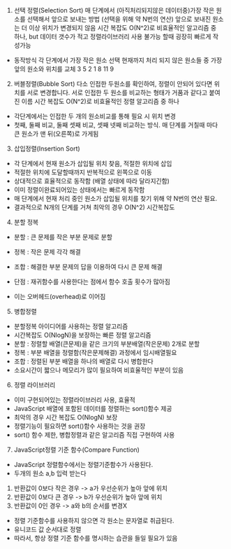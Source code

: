 1. 선택 정렬(Selection Sort)
매 단계에서 (아직처리되지않은 데이터중)가장 작은 원소를 선택해서 앞으로 보내는 방법 (선택을 위해 약 N번의 연산)
앞으로 보내진 원소는 더 이상 위치가 변경되지 않음
시간 복잡도 O(N^2)로 비효율적인 알고리즘 중 하나, but 데이터 갯수가 적고 정렬라이브러리 사용 불가능 할때 굉장히 빠르게 작성가능

- 동작방식
  각 단계에서 가장 작은 원소 선택
  현재까지 처리 되지 않은 원소들 중 가장 앞의 원소와 위치를 교체
3 5 2 1 8 11 9

2. 버블정렬(Bubble Sort)
다소 인접한 두원소를 확인하여, 정렬이 안되어 있다면 위치를 서로 변경합니다.
서로 인접한 두 원소를 비교하는 형태가 거품과 같다고 붙여진 이름
시간 복잡도 O(N^2)로 비효율적인 정렬 알고리즘 중 하나

- 각단계에서는 인접한 두 개의 원소비교를 통해 필요 시 위치 변경
- 첫째, 둘째 비교, 둘째 셋째 비교, 셋째 넷째 비교하는 방식. 매 단계를 거칠때 마다 큰 원소가 맨 뒤(오른쪽)로 가게됨


3. 삽입정렬(Insertion Sort)
- 각 단계에서 현재 원소가 삽입될 위치 찾음, 적절한 위치에 삽입
- 적절한 위치에 도달할때까지 반복적으로 왼쪽으로 이동
- 상대적으로 효율적으로 동작함 (배열 상태에 따라 달라지긴함)
- 이미 정렬이완료되어있는 상태에서는 빠르게 동작함
- 매 단계에서 현재 처리 중인 원소가 삽입될 위치를 찾기 위해 약 N번의 연산 필요.
- 결과적으로 N개의 단계를 거쳐 최악의 경우 O(N^2) 시간복잡도

4. 분할 정복
 - 분할 : 큰 문제를 작은 부분 문제로 분할
 - 정복 : 작은 문제 각각 해결
 - 조합 : 해결한 부분 문제의 답을 이용하여 다시 큰 문제 해결

- 단점 : 재귀함수를 사용한다는 점에서 함수 호출 횟수가 많아짐
- 이는 오버헤드(overhead)로 이어짐

5. 병합정렬
 - 분할정복 아이디어를 사용하는 정렬 알고리즘
 - 시간복잡도 O(NlogN)을 보장하는 빠른 정렬 알고리즘
 - 분할 : 정렬할 배열(큰문제)을 같은 크기의 부분배열(작은문제) 2개로 분할
 - 정복 : 부분 배열을 정렬함(작은문제해결)  과정에서 임시배열필요
 - 조합 : 정렬된 부분 배열을 하나의 배열로 다시 병합한다
 - 소요시간이 짧으나 메모리가 많이 필요하여 비효율적인 부분이 있음

 6. 정렬 라이브러리
  - 이미 구현되어있는 정렬라이브러리 사용, 효율적
  - JavaScript 배열에 포함된 데이터를 정렬하는 sort()함수 제공
  - 최악의 경우 시간 복잡도 O(NlogN) 보장
  - 정렬기능이 필요하면 sort()함수 사용하는 것을 권장
  - sort() 함수 제한, 병합정렬과 같은 알고리즘 직접 구현하여 사용

 7. JavaScript정렬 기준 함수(Compare Function)
  - JavaScript 정렬함수에서는 정렬기준함수가 사용된다.
  - 두개의 원소 a,b 입력 받는다
  1. 반환값이 0보다 작은 경우 -> a가 우선순위가 높아 앞에 위치
  2. 반환값이 0보다 큰 경우 -> b가 우선순위가 높아 앞에 위치
  3. 반환값이 0인 경우 -> a와 b의 순서를 변경X
  - 정렬 기준함수를 사용하지 않으면 각 원소는 문자열로 취급된다.
  - 유니코드 값 순서대로 정렬
  - 따라서, 항상 정렬 기준 함수를 명시하는 습관을 들일 필요가 있음

